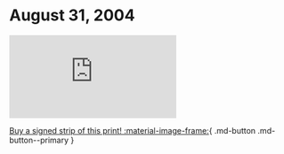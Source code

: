 # August 31, 2004

![](https://www.achewood.com/comic.php?date=08312004)

[Buy a signed strip of this print! :material-image-frame:](https://achewood-holiday-pop-up.myshopify.com/products/strip#08312004){ .md-button .md-button--primary }
